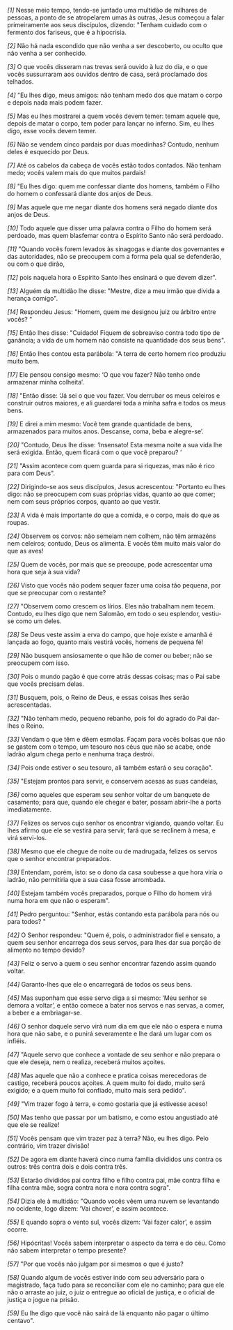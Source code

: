 *[1]* Nesse meio tempo, tendo-se juntado uma multidão de milhares de pessoas, a ponto de se atropelarem umas às outras, Jesus começou a falar primeiramente aos seus discípulos, dizendo: "Tenham cuidado com o fermento dos fariseus, que é a hipocrisia.

*[2]* Não há nada escondido que não venha a ser descoberto, ou oculto que não venha a ser conhecido.

*[3]* O que vocês disseram nas trevas será ouvido à luz do dia, e o que vocês sussurraram aos ouvidos dentro de casa, será proclamado dos telhados.

*[4]* "Eu lhes digo, meus amigos: não tenham medo dos que matam o corpo e depois nada mais podem fazer.

*[5]* Mas eu lhes mostrarei a quem vocês devem temer: temam aquele que, depois de matar o corpo, tem poder para lançar no inferno. Sim, eu lhes digo, esse vocês devem temer.

*[6]* Não se vendem cinco pardais por duas moedinhas? Contudo, nenhum deles é esquecido por Deus.

*[7]* Até os cabelos da cabeça de vocês estão todos contados. Não tenham medo; vocês valem mais do que muitos pardais!

*[8]* "Eu lhes digo: quem me confessar diante dos homens, também o Filho do homem o confessará diante dos anjos de Deus.

*[9]* Mas aquele que me negar diante dos homens será negado diante dos anjos de Deus.

*[10]* Todo aquele que disser uma palavra contra o Filho do homem será perdoado, mas quem blasfemar contra o Espírito Santo não será perdoado.

*[11]* "Quando vocês forem levados às sinagogas e diante dos governantes e das autoridades, não se preocupem com a forma pela qual se defenderão, ou com o que dirão,

*[12]* pois naquela hora o Espírito Santo lhes ensinará o que devem dizer".

*[13]* Alguém da multidão lhe disse: "Mestre, dize a meu irmão que divida a herança comigo".

*[14]* Respondeu Jesus: "Homem, quem me designou juiz ou árbitro entre vocês? "

*[15]* Então lhes disse: "Cuidado! Fiquem de sobreaviso contra todo tipo de ganância; a vida de um homem não consiste na quantidade dos seus bens".

*[16]* Então lhes contou esta parábola: "A terra de certo homem rico produziu muito bem.

*[17]* Ele pensou consigo mesmo: ‘O que vou fazer? Não tenho onde armazenar minha colheita’.

*[18]* "Então disse: ‘Já sei o que vou fazer. Vou derrubar os meus celeiros e construir outros maiores, e ali guardarei toda a minha safra e todos os meus bens.

*[19]* E direi a mim mesmo: Você tem grande quantidade de bens, armazenados para muitos anos. Descanse, coma, beba e alegre-se’.

*[20]* "Contudo, Deus lhe disse: ‘Insensato! Esta mesma noite a sua vida lhe será exigida. Então, quem ficará com o que você preparou? ’

*[21]* "Assim acontece com quem guarda para si riquezas, mas não é rico para com Deus".

*[22]* Dirigindo-se aos seus discípulos, Jesus acrescentou: "Portanto eu lhes digo: não se preocupem com suas próprias vidas, quanto ao que comer; nem com seus próprios corpos, quanto ao que vestir.

*[23]* A vida é mais importante do que a comida, e o corpo, mais do que as roupas.

*[24]* Observem os corvos: não semeiam nem colhem, não têm armazéns nem celeiros; contudo, Deus os alimenta. E vocês têm muito mais valor do que as aves!

*[25]* Quem de vocês, por mais que se preocupe, pode acrescentar uma hora que seja à sua vida?

*[26]* Visto que vocês não podem sequer fazer uma coisa tão pequena, por que se preocupar com o restante?

*[27]* "Observem como crescem os lírios. Eles não trabalham nem tecem. Contudo, eu lhes digo que nem Salomão, em todo o seu esplendor, vestiu-se como um deles.

*[28]* Se Deus veste assim a erva do campo, que hoje existe e amanhã é lançada ao fogo, quanto mais vestirá vocês, homens de pequena fé!

*[29]* Não busquem ansiosamente o que hão de comer ou beber; não se preocupem com isso.

*[30]* Pois o mundo pagão é que corre atrás dessas coisas; mas o Pai sabe que vocês precisam delas.

*[31]* Busquem, pois, o Reino de Deus, e essas coisas lhes serão acrescentadas.

*[32]* "Não tenham medo, pequeno rebanho, pois foi do agrado do Pai dar-lhes o Reino.

*[33]* Vendam o que têm e dêem esmolas. Façam para vocês bolsas que não se gastem com o tempo, um tesouro nos céus que não se acabe, onde ladrão algum chega perto e nenhuma traça destrói.

*[34]* Pois onde estiver o seu tesouro, ali também estará o seu coração".

*[35]* "Estejam prontos para servir, e conservem acesas as suas candeias,

*[36]* como aqueles que esperam seu senhor voltar de um banquete de casamento; para que, quando ele chegar e bater, possam abrir-lhe a porta imediatamente.

*[37]* Felizes os servos cujo senhor os encontrar vigiando, quando voltar. Eu lhes afirmo que ele se vestirá para servir, fará que se reclinem à mesa, e virá servi-los.

*[38]* Mesmo que ele chegue de noite ou de madrugada, felizes os servos que o senhor encontrar preparados.

*[39]* Entendam, porém, isto: se o dono da casa soubesse a que hora viria o ladrão, não permitiria que a sua casa fosse arrombada.

*[40]* Estejam também vocês preparados, porque o Filho do homem virá numa hora em que não o esperam".

*[41]* Pedro perguntou: "Senhor, estás contando esta parábola para nós ou para todos? "

*[42]* O Senhor respondeu: "Quem é, pois, o administrador fiel e sensato, a quem seu senhor encarrega dos seus servos, para lhes dar sua porção de alimento no tempo devido?

*[43]* Feliz o servo a quem o seu senhor encontrar fazendo assim quando voltar.

*[44]* Garanto-lhes que ele o encarregará de todos os seus bens.

*[45]* Mas suponham que esse servo diga a si mesmo: ‘Meu senhor se demora a voltar’, e então comece a bater nos servos e nas servas, a comer, a beber e a embriagar-se.

*[46]* O senhor daquele servo virá num dia em que ele não o espera e numa hora que não sabe, e o punirá severamente e lhe dará um lugar com os infiéis.

*[47]* "Aquele servo que conhece a vontade de seu senhor e não prepara o que ele deseja, nem o realiza, receberá muitos açoites.

*[48]* Mas aquele que não a conhece e pratica coisas merecedoras de castigo, receberá poucos açoites. A quem muito foi dado, muito será exigido; e a quem muito foi confiado, muito mais será pedido".

*[49]* "Vim trazer fogo à terra, e como gostaria que já estivesse aceso!

*[50]* Mas tenho que passar por um batismo, e como estou angustiado até que ele se realize!

*[51]* Vocês pensam que vim trazer paz à terra? Não, eu lhes digo. Pelo contrário, vim trazer divisão!

*[52]* De agora em diante haverá cinco numa família divididos uns contra os outros: três contra dois e dois contra três.

*[53]* Estarão divididos pai contra filho e filho contra pai, mãe contra filha e filha contra mãe, sogra contra nora e nora contra sogra".

*[54]* Dizia ele à multidão: "Quando vocês vêem uma nuvem se levantando no ocidente, logo dizem: ‘Vai chover’, e assim acontece.

*[55]* E quando sopra o vento sul, vocês dizem: ‘Vai fazer calor’, e assim ocorre.

*[56]* Hipócritas! Vocês sabem interpretar o aspecto da terra e do céu. Como não sabem interpretar o tempo presente?

*[57]* "Por que vocês não julgam por si mesmos o que é justo?

*[58]* Quando algum de vocês estiver indo com seu adversário para o magistrado, faça tudo para se reconciliar com ele no caminho; para que ele não o arraste ao juiz, o juiz o entregue ao oficial de justiça, e o oficial de justiça o jogue na prisão.

*[59]* Eu lhe digo que você não sairá de lá enquanto não pagar o último centavo".

